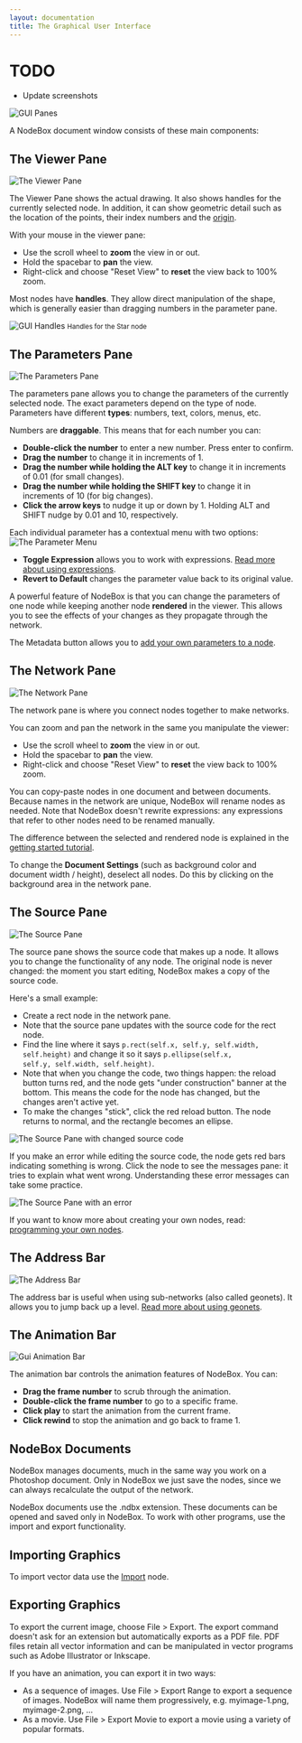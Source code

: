 ```yaml
---
layout: documentation
title: The Graphical User Interface
---
```

TODO
====
* Update screenshots

![GUI Panes](/media/img/using/gui-panes.png)

A NodeBox document window consists of these main components:

The Viewer Pane
---------------
![The Viewer Pane](/media/img/using/gui-viewer-pane.png)

The Viewer Pane shows the actual drawing. It also shows handles for the currently selected node. In addition, it can show geometric detail such as the location of the points, their index numbers and the [origin](coordinates.html).

With your mouse in the viewer pane:

- Use the scroll wheel to **zoom** the view in or out.
- Hold the spacebar to **pan** the view.
- Right-click and choose "Reset View" to **reset** the view back to 100% zoom.

Most nodes have **handles**. They allow direct manipulation of the shape, which is generally easier than dragging numbers in the parameter pane. 

![GUI Handles](/media/img/using/gui-handles.png)
<small>Handles for the Star node</small>


The Parameters Pane
-------------------
![The Parameters Pane](/media/img/using/gui-parameters-pane.png)

The parameters pane allows you to change the parameters of the currently selected node. The exact parameters depend on the type of node. Parameters have different **types**: numbers, text, colors, menus, etc.

Numbers are **draggable**. This means that for each number you can:

- **Double-click the number** to enter a new number. Press enter to confirm.
- **Drag the number** to change it in increments of 1.
- **Drag the number while holding the ALT key** to change it in increments of 0.01 (for small changes).
- **Drag the number while holding the SHIFT key** to change it in increments of 10 (for big changes).
- **Click the arrow keys** to nudge it up or down by 1. Holding ALT and SHIFT nudge by 0.01 and 10, respectively.

Each individual parameter has a contextual menu with two options:
![The Parameter Menu](../../media/img/using/gui-parameter-menu.png)
- **Toggle Expression** allows you to work with expressions. [Read more about using expressions](expressions.html).
- **Revert to Default** changes the parameter value back to its original value.

A powerful feature of NodeBox is that you can change the parameters of one node while keeping another node **rendered** in the viewer. This allows you to see the effects of your changes as they propagate through the network. 

The Metadata button allows you to [add your own parameters to a node](metadata.html).

The Network Pane
----------------
![The Network Pane](/media/img/using/gui-network-pane.png)

The network pane is where you connect nodes together to make networks. 

You can zoom and pan the network in the same you manipulate the viewer:

- Use the scroll wheel to **zoom** the view in or out.
- Hold the spacebar to **pan** the view.
- Right-click and choose "Reset View" to **reset** the view back to 100% zoom.

You can copy-paste nodes in one document and between documents. Because names in the network are unique, NodeBox will rename nodes as needed. Note that NodeBox doesn't rewrite expressions: any expressions that refer to other nodes need to be renamed manually.

The difference between the selected and rendered node is explained in the [getting started tutorial](../tutorial/getting-started.html).

To change the **Document Settings** (such as background color and document width / height), deselect all nodes. Do this by clicking on the background area in the network pane.


The Source Pane
---------------
![The Source Pane](/media/img/using/gui-source-pane.png)

The source pane shows the source code that makes up a node. It allows you to change the functionality of any node. The original node is never changed: the moment you start editing, NodeBox makes a copy of the source code.

Here's a small example:

* Create a rect node in the network pane.
* Note that the source pane updates with the source code for the rect node.
* Find the line where it says <code>p.rect(self.x, self.y, self.width, self.height)</code> and change it so it says <code>p.ellipse(self.x, self.y, self.width, self.height)</code>.
* Note that when you change the code, two things happen: the reload button turns red, and the node gets "under construction" banner at the bottom. This means the code for the node has changed, but the changes aren't active yet.
* To make the changes "stick", click the red reload button. The node returns to normal, and the rectangle becomes an ellipse.

![The Source Pane with changed source code](/media/img/using/gui-source-reload.png)

If you make an error while editing the source code, the node gets red bars indicating something is wrong. Click the node to see the messages pane: it tries to explain what went wrong. Understanding these error messages can take some practice.

![The Source Pane with an error](/media/img/using/gui-source-error.png)

If you want to know more about creating your own nodes, read: [programming your own nodes](../advanced/programming-nodes.html).


The Address Bar
---------------
![The Address Bar](/media/img/using/gui-address-bar.png)

The address bar is useful when using sub-networks (also called geonets). It allows you to jump back up a level. [Read more about using geonets](geonets.html).

The Animation Bar
-----------------
![Gui Animation Bar](/media/img/using/gui-animation-bar.png)

The animation bar controls the animation features of NodeBox. You can:

- **Drag the frame number** to scrub through the animation.
- **Double-click the frame number** to go to a specific frame.
- **Click play** to start the animation from the current frame.
- **Click rewind** to stop the animation and go back to frame 1.


NodeBox Documents
-----------------
NodeBox manages documents, much in the same way you work on a Photoshop document. Only in NodeBox we just save the nodes, since we can always recalculate the output of the network.

NodeBox documents use the .ndbx extension. These documents can be opened and saved only in NodeBox. To work with other programs, use the import and export functionality.


Importing Graphics
------------------
To import vector data use the [Import](/documentation/nodes/import.html) node.


Exporting Graphics
------------------
To export the current image, choose File > Export. The export command doesn't ask for an extension but automatically exports as a PDF file. PDF files retain all vector information and can be manipulated in vector programs such as Adobe Illustrator or Inkscape.

If you have an animation, you can export it in two ways:

- As a sequence of images. Use File > Export Range to export a sequence of images. NodeBox will name them progressively, e.g. myimage-1.png, myimage-2.png, ...
- As a movie. Use File > Export Movie to export a movie using a variety of popular formats. 

